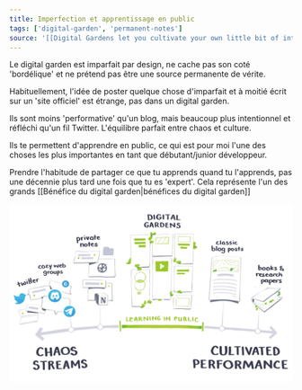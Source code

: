 ```yaml
---
title: Imperfection et apprentissage en public
tags: ['digital-garden', 'permanent-notes']
source: '[[Digital Gardens let you cultivate your own little bit of internet]]'
---
```


Le digital garden est imparfait par design, ne cache pas son coté 'bordélique' et ne prétend pas être une source permanente de vérite.

Habituellement, l'idée de poster quelque chose d'imparfait et à moitié écrit sur un 'site officiel' est étrange, pas dans un digital garden.

Ils sont moins 'performative' qu'un blog, mais beaucoup plus intentionnel et réfléchi qu'un fil Twitter. L'équilibre parfait entre chaos et culture.

Ils te permettent d'apprendre en public, ce qui est pour moi l'une des choses les plus importantes en tant que débutant/junior développeur.

Prendre l'habitude de partager ce que tu apprends quand tu l'apprends, pas une décennie plus tard une fois que tu es 'expert'. Cela représente l'un des grands [[Bénéfice du digital garden|bénéfices du digital garden]]

![digital garden](digital-garden.png)
